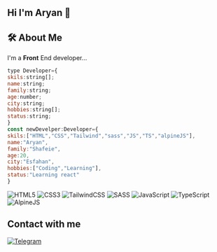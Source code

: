 ## Hi I'm Aryan 👋
## 🛠  About Me
I'm a **Front** End developer...
```javascript
type Developer={
skils:string[];
name:string;
family:string;
age:number;
city:string;
hobbies:string[];
status:string;
}
const newDevelper:Developer={
skils:["HTML","CSS","Tailwind","sass","JS","TS","alpineJS"],
name:"Aryan",
family:"Shafeie",
age:20,
city:"Esfahan",
hobbies:["Coding","Learning"],
status:"Learning react"
}
```
![HTML5](https://img.shields.io/badge/html5-%23E34F26.svg?style=for-the-badge&logo=html5&logoColor=white)
![CSS3](https://img.shields.io/badge/css3-%231572B6.svg?style=for-the-badge&logo=css3&logoColor=white)
![TailwindCSS](https://img.shields.io/badge/tailwindcss-%2338B2AC.svg?style=for-the-badge&logo=tailwind-css&logoColor=white)
![SASS](https://img.shields.io/badge/SASS-hotpink.svg?style=for-the-badge&logo=SASS&logoColor=white)
![JavaScript](https://img.shields.io/badge/javascript-%23323330.svg?style=for-the-badge&logo=javascript&logoColor=%23F7DF1E)
![TypeScript](https://img.shields.io/badge/typescript-%23007ACC.svg?style=for-the-badge&logo=typescript&logoColor=white)
![AlpineJS](https://img.shields.io/badge/AlpineJS-%23007ACC.svg?style=for-the-badge&logo=AlpineJS&logoColor=white)
</br>
## Contact with me

[![Telegram](https://img.shields.io/badge/Telegram-2CA5E0?style=for-the-badge&logo=telegram&logoColor=white)](https://t.me/AryanDev_JS)


